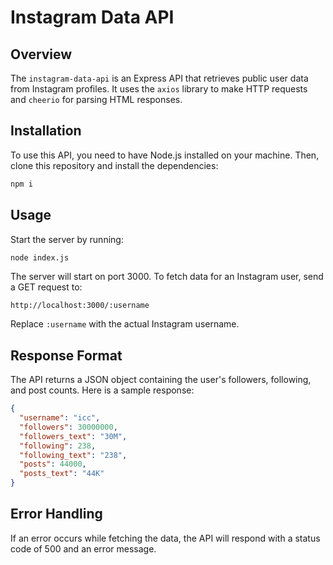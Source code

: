 # Instagram Data API

## Overview
The `instagram-data-api` is an Express API that retrieves public user data from Instagram profiles. It uses the `axios` library to make HTTP requests and `cheerio` for parsing HTML responses.

## Installation
To use this API, you need to have Node.js installed on your machine. Then, clone this repository and install the dependencies:

```bash
npm i
```

## Usage
Start the server by running:

```bash
node index.js
```

The server will start on port 3000. To fetch data for an Instagram user, send a GET request to:

```
http://localhost:3000/:username
```

Replace `:username` with the actual Instagram username.

## Response Format
The API returns a JSON object containing the user's followers, following, and post counts. Here is a sample response:

```json
{
  "username": "icc",
  "followers": 30000000,
  "followers_text": "30M",
  "following": 238,
  "following_text": "238",
  "posts": 44000,
  "posts_text": "44K"
}
```

## Error Handling
If an error occurs while fetching the data, the API will respond with a status code of 500 and an error message.
